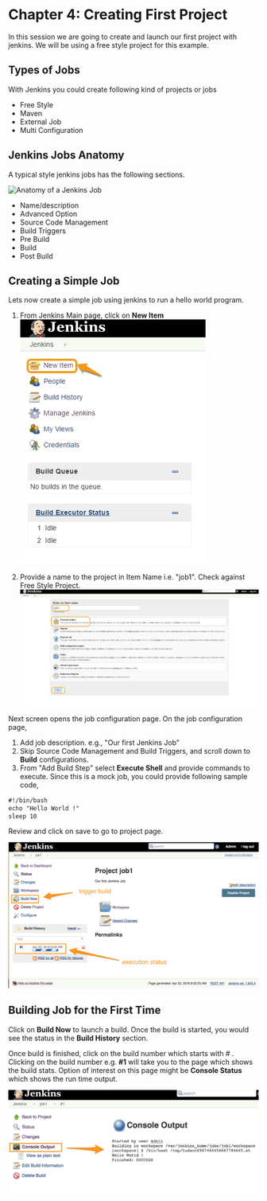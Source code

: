 # Chapter 4: Creating First Project
In this session we are going to create and launch our first project  with jenkins. We will be using a free style project for this example.

## Types of Jobs
With Jenkins you could create following kind of projects or jobs

* Free Style
* Maven
* External Job
* Multi Configuration


## Jenkins Jobs Anatomy
A typical style jenkins jobs has the following sections.

![Anatomy of a Jenkins Job](images/chap4/jenkins_job_anatomy.png)

* Name/description
* Advanced Option
* Source Code Management
* Build Triggers
* Pre Build
* Build
* Post Build

## Creating a Simple Job
Lets now create a simple job using jenkins to run a hello world program.

  1. From Jenkins Main page, click on **New Item**  
![New Job](images/chap4/new_item.jpg)


  1. Provide a name to the project in Item Name i.e. "job1". Check against Free Style Project.  
![ Naming Jenkins Job ](images/chap4/job_name.jpg)

Next screen opens the job configuration page. On the job configuration page,
  1. Add job description. e.g., "Our first Jenkins Job"  
  1. Skip Source Code Management and Build Triggers, and scroll down to **Build** configurations.  
  1. From "Add Build Step" select **Execute Shell** and provide commands to execute. Since this  is a  mock job, you could provide following sample code,  

```
#!/bin/bash
echo "Hello World !"
sleep 10

```  

Review and click on save to go to project page.

![Project Page](images/chap4/project_page.jpg)


## Building Job for the First Time

Click on **Build Now** to launch a build. Once the build is started, you would see the status in the **Build History** section.

Once build is finished, click on the build number which starts with # . Clicking on the build number e.g. **#1** will take you to the page which shows the build stats. Option of interest on this page might be **Console Status** which shows the run time output.

![Console Output](images/chap4/console_output.jpg)
